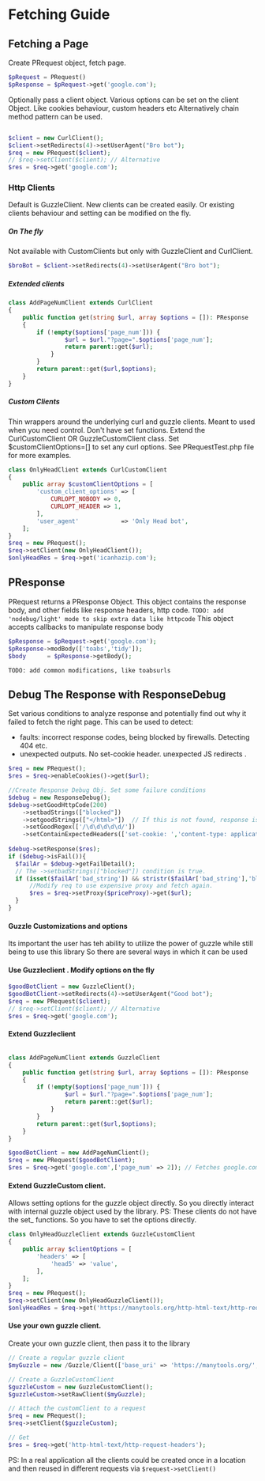# Fetching Guide

## Fetching a Page

Create PRequest object, fetch page.

```php
$pRequest = PRequest()
$pResponse = $pRequest->get('google.com');
```

Optionally pass a client object. Various options can be set on the client Object. Like cookies behaviour, custom headers
etc
Alternatively chain method pattern can be used.

```php

$client = new CurlClient();
$client->setRedirects(4)->setUserAgent("Bro bot");
$req = new PRequest($client);
// $req->setClient($client); // Alternative
$res = $req->get('google.com');
```

### Http Clients

Default is GuzzleClient.
New clients can be created easily. Or existing clients behaviour and setting can be modified on the fly.

##### On The fly

Not available with CustomClients but only with GuzzleClient and CurlClient.

```php
$broBot = $client->setRedirects(4)->setUserAgent("Bro bot");
```

##### Extended clients

```php
class AddPageNumClient extends CurlClient
{
    public function get(string $url, array $options = []): PResponse
    {
        if (!empty($options['page_num'])) {
                $url = $url."?page=".$options['page_num']; 
                return parent::get($url);
            }
        } 
        return parent::get($url,$options);
    }
}
```

##### Custom Clients

Thin wrappers around the underlying curl and guzzle clients. Meant to used when you need control. Don't have set
functions.
Extend the CurlCustomClient OR GuzzleCustomClient class. Set $customClientOptions=[] to set any curl options. See
PRequestTest.php file for more examples.

```php
class OnlyHeadClient extends CurlCustomClient
{
    public array $customClientOptions = [
        'custom_client_options' => [
            CURLOPT_NOBODY => 0,
            CURLOPT_HEADER => 1,
        ],
        'user_agent'            => 'Only Head bot',
    ];
} 
$req = new PRequest();
$req->setClient(new OnlyHeadClient());
$onlyHeadRes = $req->get('icanhazip.com');
```  

## PResponse

PRequest returns a PResponse Object.
This object contains the response body, and other fields like response headers, http code.
`TODO: add 'nodebug/light' mode to skip extra data like httpcode`
This object accepts callbacks to manipulate response body

```php
$pResponse = $pRequest->get('google.com');
$pResponse->modBody(['toabs','tidy']);
$body      = $pResponse->getBody();
```

`TODO: add common modifications, like toabsurls`

## Debug The Response with ResponseDebug

Set various conditions to analyze response and potentially find out why it failed to fetch the right page.
This can be used to detect:

- faults: incorrect response codes, being blocked by firewalls. Detecting 404 etc.
- unexpected outputs. No set-cookie header. unexpected JS redirects .

```php
$req = new PRequest();
$res = $req->enableCookies()->get($url);

//Create Response Debug Obj. Set some failure conditions
$debug = new ResponseDebug();
$debug->setGoodHttpCode(200)
    ->setbadStrings(["blocked"]) 
    ->setgoodStrings(["</html>"])  // If this is not found, response is considered failed.
    ->setGoodRegex(['/\d\d\d\d\d/'])
    ->setContainExpectedHeaders(['set-cookie: ','content-type: application/json']);
 
$debug->setResponse($res);
if ($debug->isFail()){
  $failAr = $debug->getFailDetail();
  // The ->setbadStrings(["blocked"]) condition is true. 
  if (isset($failAr['bad_string']) && stristr($failAr['bad_string'],'blocked')){
      //Modify req to use expensive proxy and fetch again.
      $res = $req->setProxy($priceProxy)->get($url);
  }
}
```

#### Guzzle Customizations and options

Its important the user has teh ability to utilize the power of guzzle while still being to use this library
So there are several ways in which it can be used

#### Use Guzzleclient . Modify options on the fly

```php
$goodBotClient = new GuzzleClient();
$goodBotClient->setRedirects(4)->setUserAgent("Good bot");
$req = new PRequest($client);
// $req->setClient($client); // Alternative
$res = $req->get('google.com');
```

#### Extend Guzzleclient

```php

class AddPageNumClient extends GuzzleClient
{
    public function get(string $url, array $options = []): PResponse
    {
        if (!empty($options['page_num'])) {
                $url = $url."?page=".$options['page_num']; 
                return parent::get($url);
            }
        } 
        return parent::get($url,$options);
    }
}

$goodBotClient = new AddPageNumClient();
$req = new PRequest($goodBotClient);
$res = $req->get('google.com',['page_num' => 2]); // Fetches google.com?page_num=2 
```

#### Extend GuzzleCustom client.

Allows setting options for the guzzle object directly. So you directly interact with internal guzzle object used by the
library. PS: These clients do not have the set_ functions. So you have to set the options directly.

```php
class OnlyHeadGuzzleClient extends GuzzleCustomClient
{
    public array $clientOptions = [
        'headers' => [
            'head5' => 'value',
        ],
    ];
}
$req = new PRequest();
$req->setClient(new OnlyHeadGuzzleClient());
$onlyHeadRes = $req->get('https://manytools.org/http-html-text/http-request-headers');
```

#### Use your own guzzle client.

Create your own guzzle client, then pass it to the library

```php
// Create a regular guzzle client
$myGuzzle = new /Guzzle/Client(['base_uri' => 'https://manytools.org/', 'headers' => ['User-Agent' => "raw guzzle"]]);

// Create a GuzzleCustomClient
$guzzleCustom = new GuzzleCustomClient();
$guzzleCustom->setRawClient($myGuzzle);

// Attach the customClient to a request
$req = new PRequest();
$req->setClient($guzzleCustom);

// Get
$res = $req->get('http-html-text/http-request-headers');
```

PS: In a real application all the clients could be created once in a location and then reused in different requests
via `$request->setClient()`